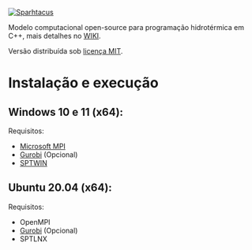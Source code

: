 [![Sparhtacus](https://sparhtacus.com/wp-content/uploads/2020/12/spt-hzG.png)](https://sparhtacus.com/sobre/)

Modelo computacional open-source para programação hidrotérmica em C++, mais detalhes no [WIKI](https://github.com/SPARHTACUS/SPTcpp/wiki). 

Versão distribuída sob [licença MIT](https://github.com/SPARHTACUS/SPTcpp/blob/main/LICENSE.md). 


# Instalação e execução

## Windows 10 e 11 (x64):

Requisitos:
  
  * [Microsoft MPI](https://docs.microsoft.com/en-us/message-passing-interface/microsoft-mpi)
  * [Gurobi](https://www.gurobi.com/) (Opcional)
  * [SPTWIN](https://github.com/SPARHTACUS/SPTcpp/releases/tag/alpha)

## Ubuntu 20.04 (x64):

Requisitos:
  
  * OpenMPI
  * [Gurobi](https://www.gurobi.com/) (Opcional)
  * SPTLNX 
